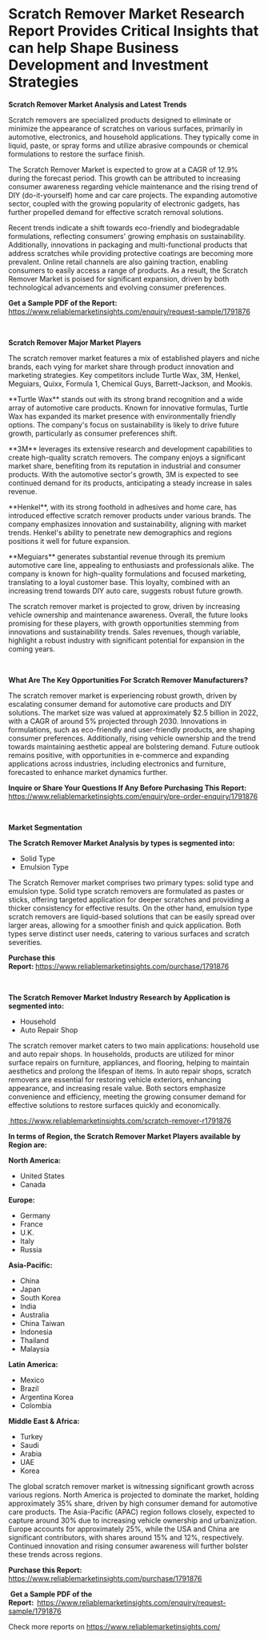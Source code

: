 <p><h1>Scratch Remover Market Research Report Provides Critical Insights that can help Shape Business Development and Investment Strategies</h1></p><p><strong>Scratch Remover Market Analysis and Latest Trends</strong></p>
<p><p>Scratch removers are specialized products designed to eliminate or minimize the appearance of scratches on various surfaces, primarily in automotive, electronics, and household applications. They typically come in liquid, paste, or spray forms and utilize abrasive compounds or chemical formulations to restore the surface finish.</p><p>The Scratch Remover Market is expected to grow at a CAGR of 12.9% during the forecast period. This growth can be attributed to increasing consumer awareness regarding vehicle maintenance and the rising trend of DIY (do-it-yourself) home and car care projects. The expanding automotive sector, coupled with the growing popularity of electronic gadgets, has further propelled demand for effective scratch removal solutions. </p><p>Recent trends indicate a shift towards eco-friendly and biodegradable formulations, reflecting consumers' growing emphasis on sustainability. Additionally, innovations in packaging and multi-functional products that address scratches while providing protective coatings are becoming more prevalent. Online retail channels are also gaining traction, enabling consumers to easily access a range of products. As a result, the Scratch Remover Market is poised for significant expansion, driven by both technological advancements and evolving consumer preferences.</p></p>
<p><strong>Get a Sample PDF of the Report:&nbsp;</strong> <a href="https://www.reliablemarketinsights.com/enquiry/request-sample/1791876?utm_campaign=3164&utm_medium=2&utm_source=Github&utm_content=ia&utm_term=05042025&utm_id=scratch-remover">https://www.reliablemarketinsights.com/enquiry/request-sample/1791876</a></p>
<p>&nbsp;</p>
<p><strong>Scratch Remover Major Market Players</strong></p>
<p><p>The scratch remover market features a mix of established players and niche brands, each vying for market share through product innovation and marketing strategies. Key competitors include Turtle Wax, 3M, Henkel, Meguiars, Quixx, Formula 1, Chemical Guys, Barrett-Jackson, and Mookis.</p><p>**Turtle Wax** stands out with its strong brand recognition and a wide array of automotive care products. Known for innovative formulas, Turtle Wax has expanded its market presence with environmentally friendly options. The company's focus on sustainability is likely to drive future growth, particularly as consumer preferences shift.</p><p>**3M** leverages its extensive research and development capabilities to create high-quality scratch removers. The company enjoys a significant market share, benefiting from its reputation in industrial and consumer products. With the automotive sector's growth, 3M is expected to see continued demand for its products, anticipating a steady increase in sales revenue.</p><p>**Henkel**, with its strong foothold in adhesives and home care, has introduced effective scratch remover products under various brands. The company emphasizes innovation and sustainability, aligning with market trends. Henkel's ability to penetrate new demographics and regions positions it well for future expansion.</p><p>**Meguiars** generates substantial revenue through its premium automotive care line, appealing to enthusiasts and professionals alike. The company is known for high-quality formulations and focused marketing, translating to a loyal customer base. This loyalty, combined with an increasing trend towards DIY auto care, suggests robust future growth.</p><p>The scratch remover market is projected to grow, driven by increasing vehicle ownership and maintenance awareness. Overall, the future looks promising for these players, with growth opportunities stemming from innovations and sustainability trends. Sales revenues, though variable, highlight a robust industry with significant potential for expansion in the coming years.</p></p>
<p>&nbsp;</p>
<p><strong>What Are The Key Opportunities For Scratch Remover Manufacturers?</strong></p>
<p><p>The scratch remover market is experiencing robust growth, driven by escalating consumer demand for automotive care products and DIY solutions. The market size was valued at approximately $2.5 billion in 2022, with a CAGR of around 5% projected through 2030. Innovations in formulations, such as eco-friendly and user-friendly products, are shaping consumer preferences. Additionally, rising vehicle ownership and the trend towards maintaining aesthetic appeal are bolstering demand. Future outlook remains positive, with opportunities in e-commerce and expanding applications across industries, including electronics and furniture, forecasted to enhance market dynamics further.</p></p>
<p><strong>Inquire or Share Your Questions If Any Before Purchasing This Report:</strong> <a href="https://www.reliablemarketinsights.com/enquiry/pre-order-enquiry/1791876?utm_campaign=3164&utm_medium=2&utm_source=Github&utm_content=ia&utm_term=05042025&utm_id=scratch-remover">https://www.reliablemarketinsights.com/enquiry/pre-order-enquiry/1791876</a></p>
<p>&nbsp;</p>
<p><strong>Market Segmentation</strong></p>
<p><strong>The Scratch Remover Market Analysis by types is segmented into:</strong></p>
<p><ul><li>Solid Type</li><li>Emulsion Type</li></ul></p>
<p><p>The Scratch Remover market comprises two primary types: solid type and emulsion type. Solid type scratch removers are formulated as pastes or sticks, offering targeted application for deeper scratches and providing a thicker consistency for effective results. On the other hand, emulsion type scratch removers are liquid-based solutions that can be easily spread over larger areas, allowing for a smoother finish and quick application. Both types serve distinct user needs, catering to various surfaces and scratch severities.</p></p>
<p><strong>Purchase this Report:&nbsp;</strong><a href="https://www.reliablemarketinsights.com/purchase/1791876?utm_campaign=3164&utm_medium=2&utm_source=Github&utm_content=ia&utm_term=05042025&utm_id=scratch-remover">https://www.reliablemarketinsights.com/purchase/1791876</a></p>
<p>&nbsp;</p>
<p><strong>The Scratch Remover Market Industry Research by Application is segmented into:</strong></p>
<p><ul><li>Household</li><li>Auto Repair Shop</li></ul></p>
<p><p>The scratch remover market caters to two main applications: household use and auto repair shops. In households, products are utilized for minor surface repairs on furniture, appliances, and flooring, helping to maintain aesthetics and prolong the lifespan of items. In auto repair shops, scratch removers are essential for restoring vehicle exteriors, enhancing appearance, and increasing resale value. Both sectors emphasize convenience and efficiency, meeting the growing consumer demand for effective solutions to restore surfaces quickly and economically.</p></p>
<p><a href="https://www.reliablemarketinsights.com/scratch-remover-r1791876?utm_campaign=3164&utm_medium=2&utm_source=Github&utm_content=ia&utm_term=05042025&utm_id=scratch-remover">&nbsp;https://www.reliablemarketinsights.com/scratch-remover-r1791876</a></p>
<p><strong>In terms of Region, the Scratch Remover Market Players available by Region are:</strong></p>
<p>
    <p> <strong> North America: </strong>
        <ul>
            <li>United States</li>
            <li>Canada</li>
        </ul>
        </p> 
    <p> <strong> Europe: </strong>
        <ul>
            <li>Germany</li>
            <li>France</li>
            <li>U.K.</li>
            <li>Italy</li>
            <li>Russia</li>
        </ul>
        </p> 
    <p> <strong> Asia-Pacific: </strong>
        <ul>
            <li>China</li>
            <li>Japan</li>
            <li>South Korea</li>
            <li>India</li>
            <li>Australia</li>
            <li>China Taiwan</li>
            <li>Indonesia</li>
            <li>Thailand</li>
            <li>Malaysia</li>
        </ul>
        </p> 
    <p> <strong> Latin America: </strong>
        <ul>
            <li>Mexico</li>
            <li>Brazil</li>
            <li>Argentina Korea</li>
            <li>Colombia</li>
        </ul>
        </p> 
    <p> <strong> Middle East & Africa: </strong>
        <ul>
            <li>Turkey</li>
            <li>Saudi</li>
            <li>Arabia</li>
            <li>UAE</li>
            <li>Korea</li>
        </ul>
    </p>
    </p>
<p><p>The global scratch remover market is witnessing significant growth across various regions. North America is projected to dominate the market, holding approximately 35% share, driven by high consumer demand for automotive care products. The Asia-Pacific (APAC) region follows closely, expected to capture around 30% due to increasing vehicle ownership and urbanization. Europe accounts for approximately 25%, while the USA and China are significant contributors, with shares around 15% and 12%, respectively. Continued innovation and rising consumer awareness will further bolster these trends across regions.</p></p>
<p><strong>Purchase this Report: </strong><a href="https://www.reliablemarketinsights.com/purchase/1791876?utm_campaign=3164&utm_medium=2&utm_source=Github&utm_content=ia&utm_term=05042025&utm_id=scratch-remover">https://www.reliablemarketinsights.com/purchase/1791876</a></p>
<p>&nbsp;<strong>Get a Sample PDF of the Report:&nbsp;&nbsp;</strong><a href="https://www.reliablemarketinsights.com/enquiry/request-sample/1791876?utm_campaign=3164&utm_medium=2&utm_source=Github&utm_content=ia&utm_term=05042025&utm_id=scratch-remover">https://www.reliablemarketinsights.com/enquiry/request-sample/1791876</a></p>
<p><strong></strong></p>
<p>Check more reports on <a href="https://www.reliablemarketinsights.com/?utm_campaign=3164&utm_medium=2&utm_source=Github&utm_content=ia&utm_term=05042025&utm_id=scratch-remover">https://www.reliablemarketinsights.com/</a></p>